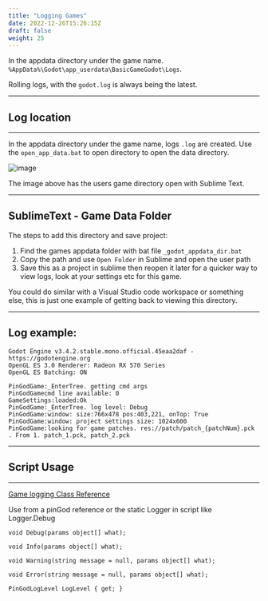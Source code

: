 ```yaml
---
title: "Logging Games"
date: 2022-12-26T15:26:15Z
draft: false
weight: 25
---
```


In the appdata directory under the game name. `%AppData%\Godot\app_userdata\BasicGameGodot\Logs`.

Rolling logs, with the `godot.log` is always being the latest.

---
## Log location
---

In the appdata directory under the game name, logs `.log` are created. Use the `open_app_data.bat` to open directory to open the data directory.

![image](../../images/basicgame/basicgame-userdata-sublime.jpg)

The image above has the users game directory open with Sublime Text.

---
SublimeText - Game Data Folder
---

The steps to add this directory and save project:

1. Find the games appdata folder with bat file `_godot_appdata_dir.bat`
2. Copy the path and use `Open Folder` in Sublime and open the user path
3. Save this as a project in sublime then reopen it later for a quicker way to view logs, look at your settings etc for this game.

You could do similar with a Visual Studio code workspace or something else, this is just one example of getting back to viewing this directory.


---
Log example:
---

```
Godot Engine v3.4.2.stable.mono.official.45eaa2daf - https://godotengine.org
OpenGL ES 3.0 Renderer: Radeon RX 570 Series
OpenGL ES Batching: ON
 
PinGodGame:_EnterTree. getting cmd args
PinGodGamecmd line available: 0
GameSettings:loaded:Ok
PinGodGame:_EnterTree. log level: Debug
PinGodGame:window: size:766x478 pos:403,221, onTop: True
PinGodGame:window: project settings size: 1024x600
PinGodGame:looking for game patches. res://patch/patch_{patchNum}.pck . From 1. patch_1.pck, patch_2.pck
```

---
## Script Usage
---

[Game logging Class Reference](/pingod-addons/html/interfaceIPinballLogger.html)

Use from a pinGod reference or the static Logger in script like Logger.Debug

```
void Debug(params object[] what);

void Info(params object[] what);
	
void Warning(string message = null, params object[] what);

void Error(string message = null, params object[] what);

PinGodLogLevel LogLevel { get; }
```